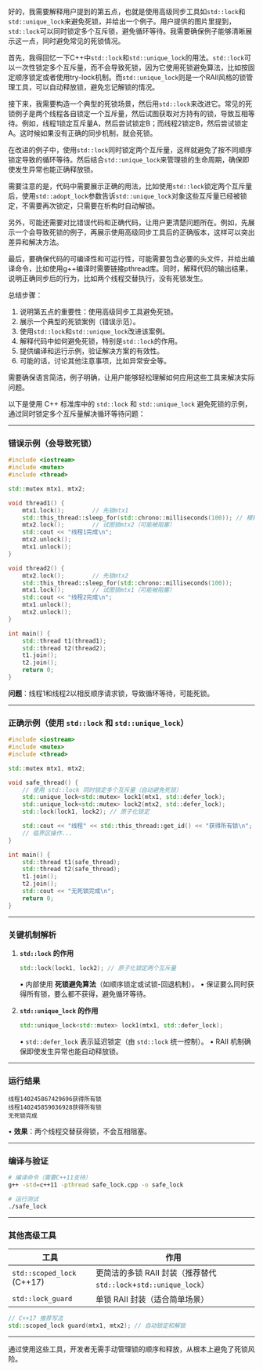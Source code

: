好的，我需要解释用户提到的第五点，也就是使用高级同步工具如`std::lock`和`std::unique_lock`来避免死锁，并给出一个例子。用户提供的图片里提到，`std::lock`可以同时锁定多个互斥锁，避免循环等待。我需要确保例子能够清晰展示这一点，同时避免常见的死锁情况。

首先，我得回忆一下C++中`std::lock`和`std::unique_lock`的用法。`std::lock`可以一次性锁定多个互斥量，而不会导致死锁，因为它使用死锁避免算法，比如按固定顺序锁定或者使用try-lock机制。而`std::unique_lock`则是一个RAII风格的锁管理工具，可以自动释放锁，避免忘记解锁的情况。

接下来，我需要构造一个典型的死锁场景，然后用`std::lock`来改进它。常见的死锁例子是两个线程各自锁定一个互斥量，然后试图获取对方持有的锁，导致互相等待。例如，线程1锁定互斥量A，然后尝试锁定B；而线程2锁定B，然后尝试锁定A。这时候如果没有正确的同步机制，就会死锁。

在改进的例子中，使用`std::lock`同时锁定两个互斥量，这样就避免了按不同顺序锁定导致的循环等待。然后结合`std::unique_lock`来管理锁的生命周期，确保即使发生异常也能正确释放锁。

需要注意的是，代码中需要展示正确的用法，比如使用`std::lock`锁定两个互斥量后，使用`std::adopt_lock`参数告诉`std::unique_lock`对象这些互斥量已经被锁定，不需要再次锁定，只需要在析构时自动解锁。

另外，可能还需要对比错误代码和正确代码，让用户更清楚问题所在。例如，先展示一个会导致死锁的例子，再展示使用高级同步工具后的正确版本，这样可以突出差异和解决方法。

最后，要确保代码的可编译性和可运行性，可能需要包含必要的头文件，并给出编译命令，比如使用g++编译时需要链接pthread库。同时，解释代码的输出结果，说明正确同步后的行为，比如两个线程交替执行，没有死锁发生。

总结步骤：
1. 说明第五点的重要性：使用高级同步工具避免死锁。
2. 展示一个典型的死锁案例（错误示范）。
3. 使用`std::lock`和`std::unique_lock`改进该案例。
4. 解释代码中如何避免死锁，特别是`std::lock`的作用。
5. 提供编译和运行示例，验证解决方案的有效性。
6. 可能的话，讨论其他注意事项，比如异常安全等。

需要确保语言简洁，例子明确，让用户能够轻松理解如何应用这些工具来解决实际问题。




以下是使用 C++ 标准库中的 `std::lock` 和 `std::unique_lock` 避免死锁的示例，通过同时锁定多个互斥量解决循环等待问题：

---

### **错误示例（会导致死锁）**
```cpp
#include <iostream>
#include <mutex>
#include <thread>

std::mutex mtx1, mtx2;

void thread1() {
    mtx1.lock();        // 先锁mtx1
    std::this_thread::sleep_for(std::chrono::milliseconds(100)); // 模拟耗时操作
    mtx2.lock();        // 试图锁mtx2（可能被阻塞）
    std::cout << "线程1完成\n";
    mtx2.unlock();
    mtx1.unlock();
}

void thread2() {
    mtx2.lock();        // 先锁mtx2
    std::this_thread::sleep_for(std::chrono::milliseconds(100));
    mtx1.lock();        // 试图锁mtx1（可能被阻塞）
    std::cout << "线程2完成\n";
    mtx1.unlock();
    mtx2.unlock();
}

int main() {
    std::thread t1(thread1);
    std::thread t2(thread2);
    t1.join();
    t2.join();
    return 0;
}
```
**问题**：线程1和线程2以相反顺序请求锁，导致循环等待，可能死锁。

---

### **正确示例（使用 `std::lock` 和 `std::unique_lock`）**
```cpp
#include <iostream>
#include <mutex>
#include <thread>

std::mutex mtx1, mtx2;

void safe_thread() {
    // 使用 std::lock 同时锁定多个互斥量（自动避免死锁）
    std::unique_lock<std::mutex> lock1(mtx1, std::defer_lock);
    std::unique_lock<std::mutex> lock2(mtx2, std::defer_lock);
    std::lock(lock1, lock2); // 原子化锁定

    std::cout << "线程" << std::this_thread::get_id() << "获得所有锁\n";
    // 临界区操作...
}

int main() {
    std::thread t1(safe_thread);
    std::thread t2(safe_thread);
    t1.join();
    t2.join();
    std::cout << "无死锁完成\n";
    return 0;
}
```

---

### **关键机制解析**
1. **`std::lock` 的作用**  
   ```cpp
   std::lock(lock1, lock2); // 原子化锁定两个互斥量
   ```
   • 内部使用 **死锁避免算法**（如顺序锁定或试锁-回退机制）。
   • 保证要么同时获得所有锁，要么都不获得，避免循环等待。

2. **`std::unique_lock` 的作用**  
   ```cpp
   std::unique_lock<std::mutex> lock1(mtx1, std::defer_lock);
   ```
   • `std::defer_lock` 表示延迟锁定（由 `std::lock` 统一控制）。
   • RAII 机制确保即使发生异常也能自动释放锁。

---

### **运行结果**
```
线程140245867429696获得所有锁
线程140245859036928获得所有锁
无死锁完成
```
• **效果**：两个线程交替获得锁，不会互相阻塞。

---

### **编译与验证**
```bash
# 编译命令（需要C++11支持）
g++ -std=c++11 -pthread safe_lock.cpp -o safe_lock

# 运行测试
./safe_lock
```

---

### **其他高级工具**
| 工具                     | 作用                                                                 |
|-------------------------|--------------------------------------------------------------------|
| `std::scoped_lock` (C++17) | 更简洁的多锁 RAII 封装（推荐替代 `std::lock`+`std::unique_lock`）   |
| `std::lock_guard`       | 单锁 RAII 封装（适合简单场景）                                      |

```cpp
// C++17 推荐写法
std::scoped_lock guard(mtx1, mtx2); // 自动锁定和解锁
```

---

通过使用这些工具，开发者无需手动管理锁的顺序和释放，从根本上避免了死锁风险。